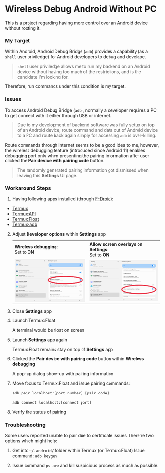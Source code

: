 # Wireless Debug Android Without PC

This is a project regarding having more control over an Android device without rooting it.

### My Target

Within Android, Android Debug Bridge (`adb`) provides a capability (as a `shell` user priviledge) for Android developers to debug and develope.

> `shell` user priviledge allows me to run my backend on an Android device without having too much of the restrictions, and is the candidate I'm looking for.

Therefore, run commands under this condition is my target.

### Issues

To access Android Debug Bridge (`adb`), normally a developer requires a PC to get connect with it either through USB or internet.

> Due to my development of backend software was fully setup on top of an Android device, route command and data out of Android device to a PC and route back again simply for accessing `adb` is over-killing.

Route commands through internet seems to be a good idea to me, however, the wireless debugging feature (introduced since Android 11) enables debugging port only when presenting the pairing information after user clicked the **Pair device with pairing code** button.

> The randomly generated pairing information got dismissed when leaving this **Settings** UI page.

### Workaround Steps

1. Having following apps installed (through [F-Droid](https://f-droid.org/en/)):
* [Termux](https://f-droid.org/en/packages/com.termux/)
* [Termux:API](https://f-droid.org/en/packages/com.termux.api/)
* [Termux:Float](https://f-droid.org/en/packages/com.termux.window/)
* [Termux-adb](https://github.com/nohajc/termux-adb)

2. Adjust **Developer options** within **Settings** app

   <table><tr><td>
        <b>Wireless debugging</b>:<br>
        Set to <b>ON</b>
   </td><td>
        <b>Allow screen overlays on Settings</b>:<br>
        Set to <b>ON</b>
   </td></tr>
    <tr><td>
    <img src="https://github.com/bonianchen/bonian_blog/blob/main/pics/IMG_20230629_001855.png" width="400" />
   </td><td>
    <img src="https://github.com/bonianchen/bonian_blog/blob/main/pics/IMG_20230629_001641.png" width="400" />
   </td></tr>
   </table>

4. Close **Settings** app

5. Launch Termux:Float

    A terminal would be float on screen

6. Launch **Settings** app again

    Termux:Float remains stay on top of **Settings** app

7. Clicked the **Pair device with pairing code** button within **Wireless debugging**

    A pop-up dialog show-up with pairing information

8. Move focus to Termux:Float and issue pairing commands:

    `adb pair localhost:[port number] [pair code]`

    `adb connect localhost:[connect port]`

9. Verify the status of pairing

### Troubleshooting

Some users reported unable to pair due to certificate issues
   There're two options which might help:

   1. Get into `~/.android/` folder within Termux (or Termux:Float)
              Issue command: `adb keygen`

   2. Issue command `ps axw` and kill suspicious process as much as possible.
